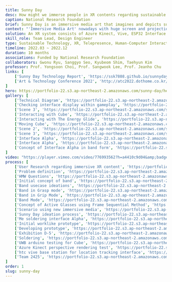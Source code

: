 ```yaml
---
title: Sunny Day
desc: How might we immerse people in XR contents regarding sustainable tommorrow and future of technology?
caption: National Research Foundation
brief: Sunny Day is an immersive media art that imagines and depicts sustainable tommorrow and future of technology.
context: "'Immersive Media Art' nowadays with huge screen and projection lack of interaction or new experience. In terms of content, artworks regarding climate change tends to depict dystopia and make us feel lethargic and hopeless."
solution: An XR system consists of Azure Kinect, Vive, ESP32 Interface and UWB location recognition. Using the system, “Sunny Day” provides the immersive experience of a hopeful future that will initiate the viewers’ active participation.
skill_role: Team Lead, Design Engineer
type: Sustainable Technology, XR, Telepresence, Human-Computer Interaction, Research
timeline: 2022.03 ~ 2022.12
duration: 10 months
associations: Funded by National Research Foundation
collaborators: Gwonu Ryu, Sanggyo Seo, Kyubeom Shim, Taehyun Kim
professor: Prof. Yongsoon Choi, Prof. Sangwook Lee, Prof. Jeanho Chu
links: [
    ['Sunny Day Technology Report', 'https://ssk7808.github.io/sunnyday/'], 
    ['Art & Technology Conference 2022', 'http://atc2022.dothome.co.kr/?page_id=15844&lang=en']
]
hero: https://portfolio-22.s3.ap-northeast-2.amazonaws.com/sunny-day/hero.jpg
gallery: [
    ['Technical Diagram', 'https://portfolio-22.s3.ap-northeast-2.amazonaws.com/sunny-day/g1.jpg'],
    ['Checking interface display within gameplay', 'https://portfolio-22.s3.ap-northeast-2.amazonaws.com/sunny-day/g2.jpg'],
    ['Scene 3', 'https://portfolio-22.s3.ap-northeast-2.amazonaws.com/sunny-day/g3.jpg'],
    ['Interacting with Cube', 'https://portfolio-22.s3.ap-northeast-2.amazonaws.com/sunny-day/g4.jpg'],
    ['Interacting with The Energy Glide', 'https://portfolio-22.s3.ap-northeast-2.amazonaws.com/sunny-day/g5.jpg'],
    ['Moving Cube', 'https://portfolio-22.s3.ap-northeast-2.amazonaws.com/sunny-day/g6.jpg'],
    ['Scene 2', 'https://portfolio-22.s3.ap-northeast-2.amazonaws.com/sunny-day/g7.jpg'],
    ['Scene 3', 'https://portfolio-22.s3.ap-northeast-2.amazonaws.com/sunny-day/g8.jpg'],
    ['Interface Alpha', 'https://portfolio-22.s3.ap-northeast-2.amazonaws.com/sunny-day/g9.jpg'],
    ['Interface Alpha', 'https://portfolio-22.s3.ap-northeast-2.amazonaws.com/sunny-day/g10.jpg'],
    ['Concept of Interface Alpha in band form', 'https://portfolio-22.s3.ap-northeast-2.amazonaws.com/sunny-day/g11.jpg']
]
video: "https://player.vimeo.com/video/776993562?h=a4410c9d04&amp;badge=0&amp;autopause=0&amp;player_id=0&amp;app_id=58479"                     
process: [
    ['User Research regarding immersive XR content', 'https://portfolio-22.s3.ap-northeast-2.amazonaws.com/sunny-day/p1.jpg'],
    ['Problem definition', 'https://portfolio-22.s3.ap-northeast-2.amazonaws.com/sunny-day/p2.jpg'],
    ['HMW Questions', 'https://portfolio-22.s3.ap-northeast-2.amazonaws.com/sunny-day/p3.jpg'],
    ['Initial concept of band', 'https://portfolio-22.s3.ap-northeast-2.amazonaws.com/sunny-day/p4.jpg'],
    ['Band usecase ideations', 'https://portfolio-22.s3.ap-northeast-2.amazonaws.com/sunny-day/p5.jpg'],
    ['Band in Grasp mode', 'https://portfolio-22.s3.ap-northeast-2.amazonaws.com/sunny-day/p6.jpg'],
    ['Band in Grip Mode', 'https://portfolio-22.s3.ap-northeast-2.amazonaws.com/sunny-day/p7.jpg'],
    ['Band Mode', 'https://portfolio-22.s3.ap-northeast-2.amazonaws.com/sunny-day/p8.jpg'],
    ['Concept of Active Glasses using Frame Sequential Method', 'https://portfolio-22.s3.ap-northeast-2.amazonaws.com/sunny-day/p9.jpg'],
    ['Scenario using new immersive media', 'https://portfolio-22.s3.ap-northeast-2.amazonaws.com/sunny-day/p10.jpg'],
    ['Sunny Day ideation process', 'https://portfolio-22.s3.ap-northeast-2.amazonaws.com/sunny-day/p11.jpg'],
    ['Me soldering interface Alpha', 'https://portfolio-22.s3.ap-northeast-2.amazonaws.com/sunny-day/p12.jpg'],
    ['Initial worklike prototype', 'https://portfolio-22.s3.ap-northeast-2.amazonaws.com/sunny-day/p13.jpg'],
    ['Developing prototype', 'https://portfolio-22.s3.ap-northeast-2.amazonaws.com/sunny-day/p14.jpg'],
    ['Exhibition D-5', 'https://portfolio-22.s3.ap-northeast-2.amazonaws.com/sunny-day/p15.jpg'],
    ['Soldering', 'https://portfolio-22.s3.ap-northeast-2.amazonaws.com/sunny-day/p16.jpg'],
    ['UWB arduino testing for Cube', 'https://portfolio-22.s3.ap-northeast-2.amazonaws.com/sunny-day/p17.jpg'],
    ['Azure Kinect perspective rendering test', 'https://portfolio-22.s3.ap-northeast-2.amazonaws.com/sunny-day/p18.jpg'],
    ['htc vive base station for location tracking interface', 'https://portfolio-22.s3.ap-northeast-2.amazonaws.com/sunny-day/p19.jpg'],
    ['Team 2425', 'https://portfolio-22.s3.ap-northeast-2.amazonaws.com/sunny-day/p20.jpg']
]
order: 1
slug: sunny-day
---
```

